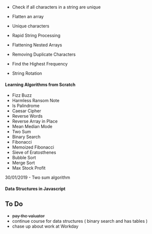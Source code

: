 - Check if all characters in a string are unique
- Flatten an array


- Unique characters
- Rapid String Processing
- Flattening Nested Arrays
- Removing Duplicate Characters
- Find the Highest Frequency
- String Rotation






#### Learning Algorithms from Scratch

- Fizz Buzz
- Harmless Ransom Note
- Is Palindrome
- Caesar Cipher
- Reverse Words
- Reverse Array in Place
- Mean Median Mode
- Two Sum
- Binary Search
- Fibonacci
- Memoized Fibonacci
- Sieve of Eratosthenes
- Bubble Sort
- Merge Sort
- Max Stock Profit



30/01/2019 - Two sum algorithm


#### Data Structures in Javascript




## To Do
- <del>pay the valuator</del>
- continue course for data structures ( binary search and has tables ) 
- chase up about work at Workday 
